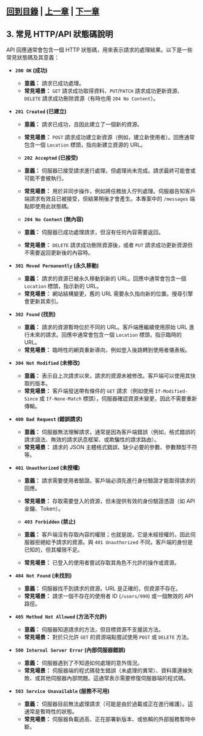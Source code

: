 [回到目錄](overview.md) | [上一章](02-dyn-bind-jinja-n-flask.md) | [下一章](04-api-perf-index.md)
---
## 3. 常見 HTTP/API 狀態碼說明

API 回應通常會包含一個 HTTP 狀態碼，用來表示請求的處理結果。以下是一些常見狀態碼及其意義：

*   **`200 OK` (成功)**
    *   **意義：** 請求已成功處理。
    *   **常見場景：** `GET` 請求成功取得資料、`PUT`/`PATCH` 請求成功更新資源、`DELETE` 請求成功刪除資源（有時也用 `204 No Content`）。

*   **`201 Created` (已建立)**
    *   **意義：** 請求已成功，且因此建立了一個新的資源。
    *   **常見場景：** `POST` 請求成功建立新資源（例如，建立新使用者）。回應通常包含一個 `Location` 標頭，指向新建立資源的 URL。

    *   **`202 Accepted` (已接受)**
    *   **意義：** 伺服器已接受請求進行處理，但處理尚未完成。請求最終可能會或可能不會被執行。
    *   **常見場景：** 用於非同步操作，例如將任務放入佇列處理。伺服器告知客戶端請求有效且已被接受，但結果稍後才會產生。本專案中的 `/messages` 端點即使用此狀態碼。

    *   **`204 No Content` (無內容)**
    *   **意義：** 伺服器已成功處理請求，但沒有任何內容需要返回。
    *   **常見場景：** `DELETE` 請求成功刪除資源後，或者 `PUT` 請求成功更新資源但不需要返回更新後的內容時。

*   **`301 Moved Permanently` (永久移動)**
    *   **意義：** 請求的資源已被永久移動到新的 URL。回應中通常會包含一個 `Location` 標頭，指示新的 URL。
    *   **常見場景：** 網站結構變更，舊的 URL 需要永久指向新的位置。搜尋引擎會更新其索引。

*   **`302 Found` (找到)**
    *   **意義：** 請求的資源暫時位於不同的 URL。客戶端應繼續使用原始 URL 進行未來的請求。回應中通常會包含一個 `Location` 標頭，指示臨時的 URL。
    *   **常見場景：** 臨時性的網頁重新導向，例如登入後跳轉到使用者儀表板。

*   **`304 Not Modified` (未修改)**
    *   **意義：** 表示自上次請求以來，請求的資源未被修改。客戶端可以使用其快取的版本。
    *   **常見場景：** 客戶端發送帶有條件的 `GET` 請求（例如使用 `If-Modified-Since` 或 `If-None-Match` 標頭），伺服器確認資源未變更，因此不需要重新傳輸。

*   **`400 Bad Request` (錯誤請求)**
    *   **意義：** 伺服器無法理解請求，通常是因為客戶端錯誤（例如，格式錯誤的請求語法、無效的請求訊息框架、或欺騙性的請求路由）。
    *   **常見場景：** 請求的 JSON 主體格式錯誤、缺少必要的參數、參數類型不符等。

*   **`401 Unauthorized` (未授權)**
    *   **意義：** 請求需要使用者驗證。客戶端必須先進行身份驗證才能取得請求的回應。
    *   **常見場景：** 存取需要登入的資源，但未提供有效的身份驗證憑證（如 API 金鑰、Token）。

    *   **`403 Forbidden` (禁止)**
    *   **意義：** 客戶端沒有存取內容的權限；也就是說，它是未經授權的，因此伺服器拒絕給予請求的資源。與 `401 Unauthorized` 不同，客戶端的身份是已知的，但其權限不足。
    *   **常見場景：** 已登入的使用者嘗試存取其角色不允許的操作或資源。

*   **`404 Not Found` (未找到)**
    *   **意義：** 伺服器找不到請求的資源。URL 是正確的，但資源不存在。
    *   **常見場景：** 請求一個不存在的使用者 ID (`/users/999`) 或一個無效的 API 路徑。

*   **`405 Method Not Allowed` (方法不允許)**
    *   **意義：** 伺服器知道請求的方法，但目標資源不支援該方法。
    *   **常見場景：** 對於只允許 `GET` 的資源端點嘗試使用 `POST` 或 `DELETE` 方法。

*   **`500 Internal Server Error` (內部伺服器錯誤)**
    *   **意義：** 伺服器遇到了不知道如何處理的意外情況。
    *   **常見場景：** 伺服器端的程式碼發生錯誤（未處理的異常）、資料庫連線失敗、或其他伺服器內部問題。這通常表示需要修復伺服器端的程式碼。

*   **`503 Service Unavailable` (服務不可用)**
    *   **意義：** 伺服器目前無法處理請求（可能是由於過載或正在進行維護）。這通常是暫時性的狀態。
    *   **常見場景：** 伺服器負載過高、正在部署新版本、或依賴的外部服務暫時中斷。
